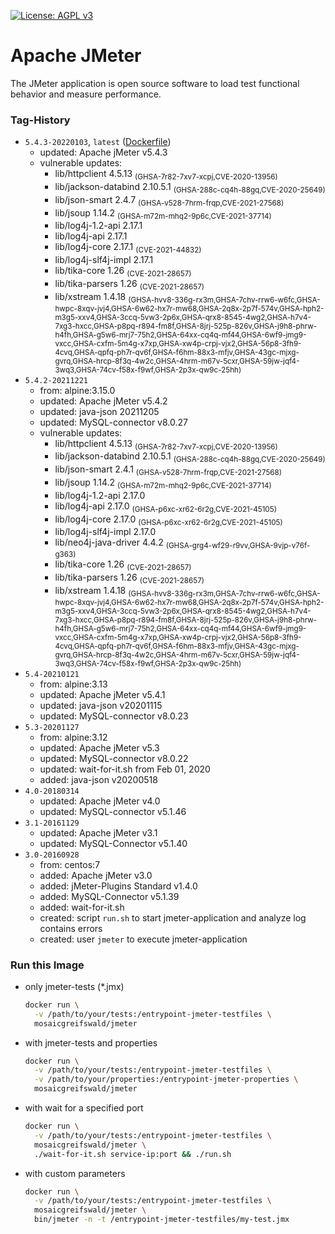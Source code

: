 [![License: AGPL v3](https://img.shields.io/badge/License-AGPL%20v3-blue.svg)](https://www.gnu.org/licenses/agpl-3.0)

# Apache JMeter
The JMeter application is open source software to load test functional behavior and measure performance.

### Tag-History
* `5.4.3-20220103`, `latest` ([Dockerfile](https://github.com/mosaic-hgw/jMeter/blob/master/Dockerfile))
  - updated:  Apache jMeter v5.4.3
  - vulnerable updates:
    - lib/httpclient 4.5.13 <sub>(GHSA-7r82-7xv7-xcpj,CVE-2020-13956)</sub>
    - lib/jackson-databind 2.10.5.1 <sub>(GHSA-288c-cq4h-88gq,CVE-2020-25649)</sub>
    - lib/json-smart 2.4.7 <sub>(GHSA-v528-7hrm-frqp,CVE-2021-27568)</sub>
    - lib/jsoup 1.14.2 <sub>(GHSA-m72m-mhq2-9p6c,CVE-2021-37714)</sub>
    - lib/log4j-1.2-api 2.17.1
    - lib/log4j-api 2.17.1
    - lib/log4j-core 2.17.1 <sub>(CVE-2021-44832)</sub>
    - lib/log4j-slf4j-impl 2.17.1
    - lib/tika-core 1.26 <sub>(CVE-2021-28657)</sub>
    - lib/tika-parsers 1.26 <sub>(CVE-2021-28657)</sub>
    - lib/xstream 1.4.18 <sub>(GHSA-hvv8-336g-rx3m,GHSA-7chv-rrw6-w6fc,GHSA-hwpc-8xqv-jvj4,GHSA-6w62-hx7r-mw68,GHSA-2q8x-2p7f-574v,GHSA-hph2-m3g5-xxv4,GHSA-3ccq-5vw3-2p6x,GHSA-qrx8-8545-4wg2,GHSA-h7v4-7xg3-hxcc,GHSA-p8pq-r894-fm8f,GHSA-8jrj-525p-826v,GHSA-j9h8-phrw-h4fh,GHSA-g5w6-mrj7-75h2,GHSA-64xx-cq4q-mf44,GHSA-6wf9-jmg9-vxcc,GHSA-cxfm-5m4g-x7xp,GHSA-xw4p-crpj-vjx2,GHSA-56p8-3fh9-4cvq,GHSA-qpfq-ph7r-qv6f,GHSA-f6hm-88x3-mfjv,GHSA-43gc-mjxg-gvrq,GHSA-hrcp-8f3q-4w2c,GHSA-4hrm-m67v-5cxr,GHSA-59jw-jqf4-3wq3,GHSA-74cv-f58x-f9wf,GHSA-2p3x-qw9c-25hh)</sub>
* `5.4.2-20211221`
  - from:     alpine:3.15.0
  - updated:  Apache jMeter v5.4.2
  - updated:  java-json 20211205
  - updated:  MySQL-connector v8.0.27
  - vulnerable updates:
    - lib/httpclient 4.5.13 <sub>(GHSA-7r82-7xv7-xcpj,CVE-2020-13956)</sub>
    - lib/jackson-databind 2.10.5.1 <sub>(GHSA-288c-cq4h-88gq,CVE-2020-25649)</sub>
    - lib/json-smart 2.4.1 <sub>(GHSA-v528-7hrm-frqp,CVE-2021-27568)</sub>
    - lib/jsoup 1.14.2 <sub>(GHSA-m72m-mhq2-9p6c,CVE-2021-37714)</sub>
    - lib/log4j-1.2-api 2.17.0
    - lib/log4j-api 2.17.0 <sub>(GHSA-p6xc-xr62-6r2g,CVE-2021-45105)</sub>
    - lib/log4j-core 2.17.0 <sub>(GHSA-p6xc-xr62-6r2g,CVE-2021-45105)</sub>
    - lib/log4j-slf4j-impl 2.17.0
    - lib/neo4j-java-driver 4.4.2 <sub>(GHSA-grg4-wf29-r9vv,GHSA-9vjp-v76f-g363)</sub>
    - lib/tika-core 1.26 <sub>(CVE-2021-28657)</sub>
    - lib/tika-parsers 1.26 <sub>(CVE-2021-28657)</sub>
    - lib/xstream 1.4.18 <sub>(GHSA-hvv8-336g-rx3m,GHSA-7chv-rrw6-w6fc,GHSA-hwpc-8xqv-jvj4,GHSA-6w62-hx7r-mw68,GHSA-2q8x-2p7f-574v,GHSA-hph2-m3g5-xxv4,GHSA-3ccq-5vw3-2p6x,GHSA-qrx8-8545-4wg2,GHSA-h7v4-7xg3-hxcc,GHSA-p8pq-r894-fm8f,GHSA-8jrj-525p-826v,GHSA-j9h8-phrw-h4fh,GHSA-g5w6-mrj7-75h2,GHSA-64xx-cq4q-mf44,GHSA-6wf9-jmg9-vxcc,GHSA-cxfm-5m4g-x7xp,GHSA-xw4p-crpj-vjx2,GHSA-56p8-3fh9-4cvq,GHSA-qpfq-ph7r-qv6f,GHSA-f6hm-88x3-mfjv,GHSA-43gc-mjxg-gvrq,GHSA-hrcp-8f3q-4w2c,GHSA-4hrm-m67v-5cxr,GHSA-59jw-jqf4-3wq3,GHSA-74cv-f58x-f9wf,GHSA-2p3x-qw9c-25hh)</sub>
* `5.4-20210121`
  - from:     alpine:3.13
  - updated:  Apache jMeter v5.4.1
  - updated:  java-json v20201115
  - updated:  MySQL-connector v8.0.23
* `5.3-20201127`
  - from:     alpine:3.12
  - updated:  Apache jMeter v5.3
  - updated:  MySQL-connector v8.0.22
  - updated:  wait-for-it.sh from Feb 01, 2020
  - added:    java-json v20200518
* `4.0-20180314`
  - updated:  Apache jMeter v4.0
  - updated:  MySQL-connector v5.1.46
* `3.1-20161129`
  - updated:  Apache jMeter v3.1
  - updated:  MySQL-Connector v5.1.40
* `3.0-20160928`
  - from:     centos:7
  - added:    Apache jMeter v3.0
  - added:    jMeter-Plugins Standard v1.4.0
  - added:    MySQL-Connector v5.1.39
  - added:    wait-for-it.sh
  - created:  script `run.sh` to start jmeter-application and analyze log contains errors
  - created:  user `jmeter` to execute jmeter-application

### Run this Image
* only jmeter-tests (*.jmx)
  ```sh
  docker run \
    -v /path/to/your/tests:/entrypoint-jmeter-testfiles \
    mosaicgreifswald/jmeter
  ```

* with jmeter-tests and properties
  ```sh
  docker run \
    -v /path/to/your/tests:/entrypoint-jmeter-testfiles \
    -v /path/to/your/properties:/entrypoint-jmeter-properties \
    mosaicgreifswald/jmeter
  ```

* with wait for a specified port
  ```sh
  docker run \
    -v /path/to/your/tests:/entrypoint-jmeter-testfiles \
    mosaicgreifswald/jmeter \
    ./wait-for-it.sh service-ip:port && ./run.sh
  ```

* with custom parameters
  ```sh
  docker run \
    -v /path/to/your/tests:/entrypoint-jmeter-testfiles \
    mosaicgreifswald/jmeter \
    bin/jmeter -n -t /entrypoint-jmeter-testfiles/my-test.jmx
  ```
